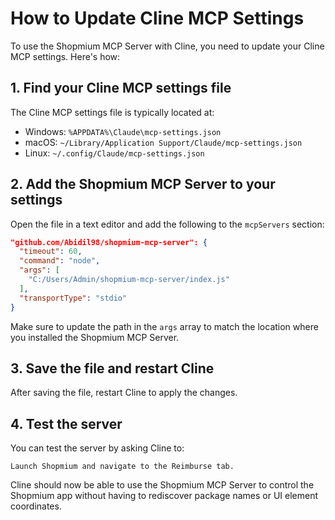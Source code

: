 # How to Update Cline MCP Settings

To use the Shopmium MCP Server with Cline, you need to update your Cline MCP settings. Here's how:

## 1. Find your Cline MCP settings file

The Cline MCP settings file is typically located at:

- Windows: `%APPDATA%\Claude\mcp-settings.json`
- macOS: `~/Library/Application Support/Claude/mcp-settings.json`
- Linux: `~/.config/Claude/mcp-settings.json`

## 2. Add the Shopmium MCP Server to your settings

Open the file in a text editor and add the following to the `mcpServers` section:

```json
"github.com/Abidil98/shopmium-mcp-server": {
  "timeout": 60,
  "command": "node",
  "args": [
    "C:/Users/Admin/shopmium-mcp-server/index.js"
  ],
  "transportType": "stdio"
}
```

Make sure to update the path in the `args` array to match the location where you installed the Shopmium MCP Server.

## 3. Save the file and restart Cline

After saving the file, restart Cline to apply the changes.

## 4. Test the server

You can test the server by asking Cline to:

```
Launch Shopmium and navigate to the Reimburse tab.
```

Cline should now be able to use the Shopmium MCP Server to control the Shopmium app without having to rediscover package names or UI element coordinates.